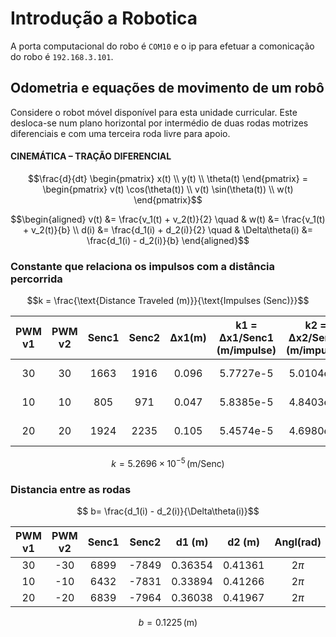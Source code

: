 # Introdução a Robotica

A porta computacional do robo é `COM10` e o ip para efetuar a comonicação do robo é `192.168.3.101`.

## Odometria e equações de movimento de um robô

Considere o robot móvel disponível para esta unidade curricular. Este desloca-se num plano horizontal por intermédio de duas rodas motrizes diferenciais e com uma terceira roda livre para apoio.

#### CINEMÁTICA – TRAÇÃO DIFERENCIAL

```math
\frac{d}{dt}
\begin{pmatrix}
x(t) \\
y(t) \\
\theta(t)
\end{pmatrix}
=
\begin{pmatrix}
v(t) \cos(\theta(t)) \\
v(t) \sin(\theta(t)) \\
w(t)
\end{pmatrix}
```

```math
\begin{aligned}
v(t) &= \frac{v_1(t) + v_2(t)}{2} \quad & w(t) &= \frac{v_1(t) + v_2(t)}{b} \\
d(i) &= \frac{d_1(i) + d_2(i)}{2} \quad & \Delta\theta(i) &= \frac{d_1(i) - d_2(i)}{b}
\end{aligned}
```

### Constante que relaciona os impulsos com a distância percorrida

```math
k = \frac{\text{Distance Traveled (m)}}{\text{Impulses (Senc)}}
```

| PWM v1 | PWM v2 | Senc1 | Senc2 | Δx1(m) | k1 = Δx1/Senc1 (m/impulse) | k2 = Δx2/Senc2 (m/impulse) |    k~     |
| :----: | :----: | :---: | :---: | :----: | :------------------------: | :------------------------: | :-------: |
|   30   |   30   | 1663  | 1916  | 0.096  |         5.7727e-5          |         5.0104e-5          | 5.3916e-5 |
|   10   |   10   |  805  |  971  | 0.047  |         5.8385e-5          |         4.8403e-5          | 5.3394e-5 |
|   20   |   20   | 1924  | 2235  | 0.105  |         5.4574e-5          |         4.6980e-5          | 5.0777e-5 |

```math
k = 5.2696 \times 10^{-5} \, \text{(m/Senc)}
```

### Distancia entre as rodas

```math
 b= \frac{d_1(i) - d_2(i)}{\Delta\theta(i)}
```

| PWM v1 | PWM v2 | Senc1 | Senc2 | d1 (m)  | d2 (m)  | Angl(rad) | b (m)  |
| :----: | :----: | :---: | :---: | :-----: | :-----: | :-------: | :----: |
|   30   |  -30   | 6899  | -7849 | 0.36354 | 0.41361 |  $2\pi$   | 0.1196 |
|   10   |  -10   | 6432  | -7831 | 0.33894 | 0.41266 |  $2\pi$   | 0.1241 |
|   20   |  -20   | 6839  | -7964 | 0.36038 | 0.41967 |  $2\pi$   | 0.1236 |

```math
b = 0.1225 \, \text{(m)}
```
